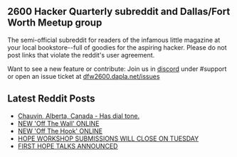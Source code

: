 ## 2600 Hacker Quarterly subreddit and Dallas/Fort Worth Meetup group
The semi-official subreddit for readers of the infamous little magazine at your local bookstore--full of goodies for the aspiring hacker. Please do not post links that violate the reddit's user agreement.

Want to see a new feature or contribute: 
Join us in [discord](https://dfw2600.dapla.net/chat) under #support or open an issue ticket at [dfw2600.dapla.net/issues](https://dfw2600.dapla.net/issues)

## Latest Reddit Posts
<!-- BLOG-POST-LIST:START -->
- [Chauvin, Alberta, Canada - Has dial tone.](https://www.reddit.com/r/2600/comments/1krlzqy/chauvin_alberta_canada_has_dial_tone/)
- [NEW 'Off The Wall' ONLINE](https://2600.com/wall/20-05-2025)
- [NEW 'Off The Hook' ONLINE](https://2600.com/hook/14-05-2025)
- [HOPE WORKSHOP SUBMISSIONS WILL CLOSE ON TUESDAY](https://2600.com/content/hope-workshop-submissions-will-close-tuesday)
- [FIRST HOPE TALKS ANNOUNCED](https://2600.com/content/first-hope-talks-announced)
<!-- BLOG-POST-LIST:END -->
